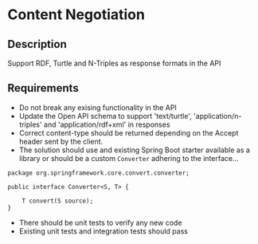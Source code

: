 # Content Negotiation

## Description
Support RDF, Turtle and N-Triples as response formats in the API

## Requirements
* Do not break any exising functionality in the API
* Update the Open API schema to support 'text/turtle', 'application/n-triples' and 'application/rdf+xml' in responses
* Correct content-type should be returned depending on the Accept header sent by the client.
* The solution should use and existing Spring Boot starter available as a library or should be a custom `Converter` adhering to the interface...
```
package org.springframework.core.convert.converter;

public interface Converter<S, T> {

	T convert(S source);
}
```
* There should be unit tests to verify any new code
* Existing unit tests and integration tests should pass